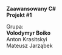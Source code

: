 **Zaawansowany C#**  
**Projekt #1**  

Grupa:  
**Volodymyr Boiko**  
Anton Krasitskyi  
Mateusz Jarząbek  
